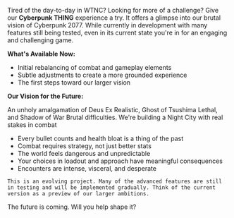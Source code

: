 Tired of the day-to-day in WTNC? Looking for more of a challenge? Give our **Cyberpunk THING** experience a try. It offers a glimpse into our brutal vision of Cyberpunk 2077. While currently in development with many features still being tested, even in its current state you're in for an engaging and challenging game. 

**What's Available Now:**
- Initial rebalancing of combat and gameplay elements
- Subtle adjustments to create a more grounded experience
- The first steps toward our larger vision

**Our Vision for the Future:**

An unholy amalgamation of Deus Ex Realistic, Ghost of Tsushima Lethal, and Shadow of War Brutal difficulties. We're building a Night City with real stakes in combat
- Every bullet counts and health bloat is a thing of the past
- Combat requires strategy, not just better stats
- The world feels dangerous and unpredictable
- Your choices in loadout and approach have meaningful consequences
- Encounters are intense, visceral, and desperate

```This is an evolving project. Many of the advanced features are still in testing and will be implemented gradually. Think of the current version as a preview of our larger ambitions.```

The future is coming. Will you help shape it?
